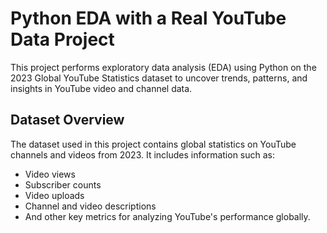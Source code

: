 # Python EDA with a Real YouTube Data Project

This project performs exploratory data analysis (EDA) using Python on the 2023 Global YouTube Statistics dataset to uncover trends, patterns, and insights in YouTube video and channel data.

## Dataset Overview

The dataset used in this project contains global statistics on YouTube channels and videos from 2023. It includes information such as:

- Video views
- Subscriber counts
- Video uploads
- Channel and video descriptions
- And other key metrics for analyzing YouTube's performance globally.
